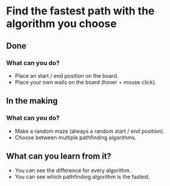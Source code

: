 # Find the fastest path with the algorithm you choose


## Done

### What can you do?

* Place an start / end position on the board.
* Place your own walls on the board (hover + mouse click).


## In the making

### What can you do?

* Make a random maze (always a random start / end position).
* Choose between multiple pathfinding algorithms.


## What can you learn from it?

* You can see the difference for every algorithm.
* You can see which pathfinding algorithm is the fastest.
